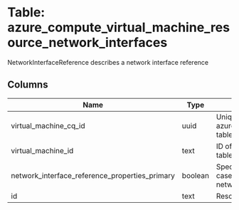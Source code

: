 
# Table: azure_compute_virtual_machine_resource_network_interfaces
NetworkInterfaceReference describes a network interface reference
## Columns
| Name        | Type           | Description  |
| ------------- | ------------- | -----  |
|virtual_machine_cq_id|uuid|Unique ID of azure_compute_virtual_machine_resources table (FK)|
|virtual_machine_id|text|ID of azure_compute_virtual_machines table (FK)|
|network_interface_reference_properties_primary|boolean|Specifies the primary network interface in case the virtual machine has more than 1 network interface|
|id|text|Resource Id|
